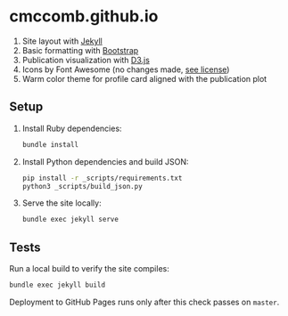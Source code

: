 # cmccomb.github.io

1. Site layout with [Jekyll](https://jekyllrb.com/)
2. Basic formatting with [Bootstrap](https://getbootstrap.com/)
3. Publication visualization with [D3.js](https://d3js.org/)
4. Icons by Font Awesome (no changes made, [see license](https://fontawesome.com/license))
5. Warm color theme for profile card aligned with the publication plot

## Setup

1. Install Ruby dependencies:

   ```bash
   bundle install
   ```

2. Install Python dependencies and build JSON:

   ```bash
   pip install -r _scripts/requirements.txt
   python3 _scripts/build_json.py
   ```

3. Serve the site locally:

   ```bash
   bundle exec jekyll serve
   ```

## Tests

Run a local build to verify the site compiles:

```bash
bundle exec jekyll build
```

Deployment to GitHub Pages runs only after this check passes on `master`.
